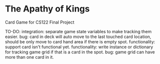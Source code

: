 # The Apathy of Kings
 Card Game for CS122 Final Project



TO-DO:
integration: separate game state variables to make tracking them easier.
bug: card in deck will auto move to the last touched card location, should be only move to card hand area if there is empty spot.
functionality: support card isn't functional yet.
functionality: write instance or dictionary for tracking game grid if that is a card in the spot.
bug: game grid can have more than one card in it.
